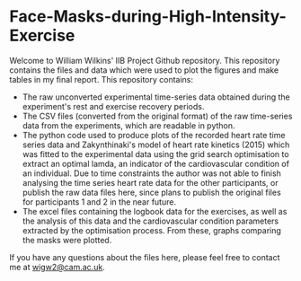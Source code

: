# Face-Masks-during-High-Intensity-Exercise
Welcome to William Wilkins' IIB Project Github repository. This repository contains the files and data which were used to plot the figures and make tables in my final report. This repository contains:

- The raw unconverted experimental time-series data obtained during the experiment's rest and exercise recovery periods.
- The CSV files (converted from the original format) of the raw time-series data from the experiments, which are readable in python.
- The python code used to produce plots of the recorded heart rate time series data and Zakynthinaki's model of heart rate kinetics (2015) which was fitted to the experimental data using the grid search optimisation to extract an optimal lamda, an indicator of the cardiovascular condition of an individual. Due to time constraints the author was not able to finish analysing the time series heart rate data for the other participants, or publish the raw data files here, since plans to publish the original files for participants 1 and 2 in the near future.
- The excel files containing the logbook data for the exercises, as well as the analysis of this data and the cardiovascular condition parameters extracted by the optimisation process. From these, graphs comparing the masks were plotted.

If you have any questions about the files here, please feel free to contact me at wigw2@cam.ac.uk.
